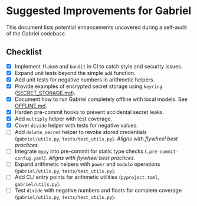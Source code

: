 # Suggested Improvements for Gabriel

This document lists potential enhancements uncovered during a self-audit of the Gabriel codebase.

## Checklist

- [x] Implement `flake8` and `bandit` in CI to catch style and security issues.
- [x] Expand unit tests beyond the simple `add` function.
- [x] Add unit tests for negative numbers in arithmetic helpers.
- [x] Provide examples of encrypted secret storage using `keyring` ([SECRET_STORAGE.md](SECRET_STORAGE.md)).
- [x] Document how to run Gabriel completely offline with local models. See [OFFLINE.md](OFFLINE.md).
- [x] Harden pre-commit hooks to prevent accidental secret leaks.
- [x] Add `multiply` helper with test coverage.
- [x] Cover `divide` helper with tests for negative values.
- [ ] Add `delete_secret` helper to revoke stored credentials (`gabriel/utils.py`,
      `tests/test_utils.py`). *Aligns with flywheel best practices.*
- [ ] Integrate `mypy` into pre-commit for static type checks (`.pre-commit-config.yaml`).
      *Aligns with flywheel best practices.*
- [ ] Expand arithmetic helpers with `power` and `modulo` operations
      (`gabriel/utils.py`, `tests/test_utils.py`).
- [ ] Add CLI entry points for arithmetic utilities (`pyproject.toml`,
      `gabriel/utils.py`).
- [ ] Test `divide` with negative numbers and floats for complete coverage
      (`gabriel/utils.py`, `tests/test_utils.py`).
